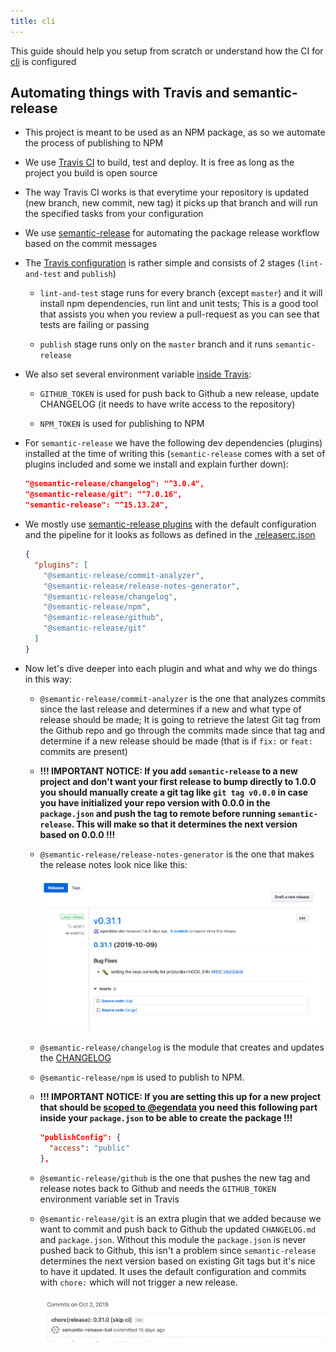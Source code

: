 ```yaml
---
title: cli
---
```


This guide should help you setup from scratch or understand how the CI for [cli](https://github.com/egendata/cli) is configured

## Automating things with Travis and semantic-release

- This project is meant to be used as an NPM package, as so we automate the process of publishing to NPM

- We use [Travis CI](https://travis-ci.com/) to build, test and deploy. It is free as long as the project you build is open source

- The way Travis CI works is that everytime your repository is updated (new branch, new commit, new tag) it picks up that branch and will run the specified tasks from your configuration

- We use [semantic-release](https://github.com/semantic-release/semantic-release) for automating the package release workflow based on the commit messages

- The [Travis configuration](https://github.com/egendata/cli/blob/master/.travis.yml) is rather simple and consists of 2 stages (`lint-and-test` and `publish`)

  - `lint-and-test` stage runs for every branch (except `master`) and it will install npm dependencies, run lint and unit tests; This is a good tool that assists you when you review a pull-request as you can see that tests are failing or passing

  - `publish` stage runs only on the `master` branch and it runs `semantic-release`

- We also set several environment variable [inside Travis](https://travis-ci.com/egendata/cli/settings):

  - `GITHUB_TOKEN` is used for push back to Github a new release, update CHANGELOG (it needs to have write access to the repository)

  - `NPM_TOKEN` is used for publishing to NPM

- For `semantic-release` we have the following dev dependencies (plugins) installed at the time of writing this (`semantic-release` comes with a set of plugins included and some we install and explain further down):

  ```json
  "@semantic-release/changelog": "^3.0.4",
  "@semantic-release/git": "^7.0.16",
  "semantic-release": "^15.13.24",
  ```

- We mostly use [semantic-release plugins](https://semantic-release.gitbook.io/semantic-release/extending/plugins-list) with the default configuration and the pipeline for it looks as follows as defined in the [.releaserc.json](https://github.com/egendata/cli/blob/master/.releaserc.json)

  ```json
  {
    "plugins": [
      "@semantic-release/commit-analyzer",
      "@semantic-release/release-notes-generator",
      "@semantic-release/changelog",
      "@semantic-release/npm",
      "@semantic-release/github",
      "@semantic-release/git"
    ]
  }
  ```

- Now let's dive deeper into each plugin and what and why we do things in this way:

  - `@semantic-release/commit-analyzer` is the one that analyzes commits since the last release and determines if a new and what type of release should be made; It is going to retrieve the latest Git tag from the Github repo and go through the commits made since that tag and determine if a new release should be made (that is if `fix:` or `feat:` commits are present)

  - **!!! IMPORTANT NOTICE: If you add `semantic-release` to a new project and don't want your first release to bump directly to 1.0.0 you should manually create a git tag like `git tag v0.0.0` in case you have initialized your repo version with 0.0.0 in the `package.json` and push the tag to remote before running `semantic-release`. This will make so that it determines the next version based on 0.0.0 !!!**

  - `@semantic-release/release-notes-generator` is the one that makes the release notes look nice like this:

    ![release notes](./release-notes.png)

  - `@semantic-release/changelog` is the module that creates and updates the [CHANGELOG](https://github.com/egendata/cli/blob/master/CHANGELOG.md)

  - `@semantic-release/npm` is used to publish to NPM.

  - **!!! IMPORTANT NOTICE: If you are setting this up for a new project that should be [scoped to @egendata](https://www.npmjs.com/settings/egendata/packages) you need this following part inside your `package.json` to be able to create the package !!!**

    ```json
    "publishConfig": {
      "access": "public"
    },
    ```

  - `@semantic-release/github` is the one that pushes the new tag and release notes back to Github and needs the `GITHUB_TOKEN` environment variable set in Travis

  - `@semantic-release/git` is an extra plugin that we added because we want to commit and push back to Github the updated `CHANGELOG.md` and `package.json`. Without this module the `package.json` is never pushed back to Github, this isn't a problem since `semantic-release` determines the next version based on existing Git tags but it's nice to have it updated. It uses the default configuration and commits with `chore:` which will not trigger a new release.

    ![release notes](./semantic-git-commit.png)
